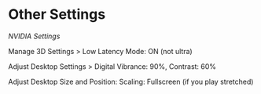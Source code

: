 # Other Settings

*NVIDIA Settings*

Manage 3D Settings > Low Latency Mode: ON (not ultra)

Adjust Desktop Settings > Digital Vibrance: 90%, Contrast: 60%

Adjust Desktop Size and Position: Scaling: Fullscreen (if you play stretched)
